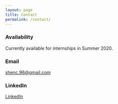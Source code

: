 ```yaml
---
layout: page
title: Contact
permalink: /contact/
---
```



### Availability

Currently available for internships in Summer 2020.

### Email
[shenc.96@gmail.com](mailto:shenc.96@gmail.com)
### LinkedIn
[LinkedIn](https://www.linkedin.com/in/shenc909)